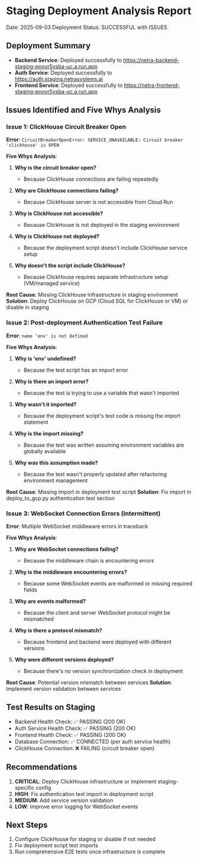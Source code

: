 # Staging Deployment Analysis Report
Date: 2025-09-03
Deployment Status: SUCCESSFUL with ISSUES

## Deployment Summary
- **Backend Service**: Deployed successfully to https://netra-backend-staging-pnovr5vsba-uc.a.run.app
- **Auth Service**: Deployed successfully to https://auth.staging.netrasystems.ai  
- **Frontend Service**: Deployed successfully to https://netra-frontend-staging-pnovr5vsba-uc.a.run.app

## Issues Identified and Five Whys Analysis

### Issue 1: ClickHouse Circuit Breaker Open
**Error**: `CircuitBreakerOpenError: SERVICE_UNAVAILABLE: Circuit breaker 'clickhouse' is OPEN`

**Five Whys Analysis**:
1. **Why is the circuit breaker open?**
   - Because ClickHouse connections are failing repeatedly
   
2. **Why are ClickHouse connections failing?**
   - Because ClickHouse server is not accessible from Cloud Run
   
3. **Why is ClickHouse not accessible?**
   - Because ClickHouse is not deployed in the staging environment
   
4. **Why is ClickHouse not deployed?**
   - Because the deployment script doesn't include ClickHouse service setup
   
5. **Why doesn't the script include ClickHouse?**
   - Because ClickHouse requires separate infrastructure setup (VM/managed service)

**Root Cause**: Missing ClickHouse infrastructure in staging environment
**Solution**: Deploy ClickHouse on GCP (Cloud SQL for ClickHouse or VM) or disable in staging

### Issue 2: Post-deployment Authentication Test Failure
**Error**: `name 'env' is not defined`

**Five Whys Analysis**:
1. **Why is 'env' undefined?**
   - Because the test script has an import error
   
2. **Why is there an import error?**
   - Because the test is trying to use a variable that wasn't imported
   
3. **Why wasn't it imported?**
   - Because the deployment script's test code is missing the import statement
   
4. **Why is the import missing?**
   - Because the test was written assuming environment variables are globally available
   
5. **Why was this assumption made?**
   - Because the test wasn't properly updated after refactoring environment management

**Root Cause**: Missing import in deployment test script
**Solution**: Fix import in deploy_to_gcp.py authentication test section

### Issue 3: WebSocket Connection Errors (Intermittent)
**Error**: Multiple WebSocket middleware errors in traceback

**Five Whys Analysis**:
1. **Why are WebSocket connections failing?**
   - Because the middleware chain is encountering errors
   
2. **Why is the middleware encountering errors?**
   - Because some WebSocket events are malformed or missing required fields
   
3. **Why are events malformed?**
   - Because the client and server WebSocket protocol might be mismatched
   
4. **Why is there a protocol mismatch?**
   - Because frontend and backend were deployed with different versions
   
5. **Why were different versions deployed?**
   - Because there's no version synchronization check in deployment

**Root Cause**: Potential version mismatch between services
**Solution**: Implement version validation between services

## Test Results on Staging
- Backend Health Check: ✅ PASSING (200 OK)
- Auth Service Health Check: ✅ PASSING (200 OK)  
- Frontend Health Check: ✅ PASSING (200 OK)
- Database Connection: ✅ CONNECTED (per auth service health)
- ClickHouse Connection: ❌ FAILING (circuit breaker open)

## Recommendations
1. **CRITICAL**: Deploy ClickHouse infrastructure or implement staging-specific config
2. **HIGH**: Fix authentication test import in deployment script
3. **MEDIUM**: Add service version validation
4. **LOW**: Improve error logging for WebSocket events

## Next Steps
1. Configure ClickHouse for staging or disable if not needed
2. Fix deployment script test imports
3. Run comprehensive E2E tests once infrastructure is complete